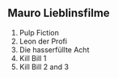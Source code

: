 ## Mauro Lieblinsfilme 

1. Pulp Fiction
2. Leon der Profi
3. Die hasserfüllte Acht 
4. Kill Bill 1
5. Kill Bill 2 and 3  
